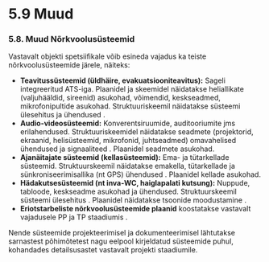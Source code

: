 # 5.9 Muud

### 5.8. Muud Nõrkvoolusüsteemid

Vastavalt objekti spetsiifikale võib esineda vajadus ka teiste nõrkvoolusüsteemide järele, näiteks:

* **Teavitussüsteemid (üldhäire, evakuatsiooniteavitus):** Sageli integreeritud ATS-iga. Plaanidel ja skeemidel näidatakse heliallikate (valjuhääldid, sireenid) asukohad, võimendid, keskseadmed, mikrofonipultide asukohad. Struktuuriskeemil näidatakse süsteemi ülesehitus ja ühendused .
* **Audio-videosüsteemid:** Konverentsiruumide, auditooriumite jms erilahendused. Struktuuriskeemidel näidatakse seadmete (projektorid, ekraanid, helisüsteemid, mikrofonid, juhtseadmed) omavahelised ühendused ja signaaliteed . Plaanidel seadmete asukohad.
* **Ajanäitajate süsteemid (kellasüsteemid):** Ema- ja tütarkellade süsteemid. Struktuurskeemil näidatakse emakella, tütarkellade ja sünkroniseerimisallika (nt GPS) ühendused . Plaanidel kellade asukohad.
* **Hädakutsesüsteemid (nt inva-WC, haiglapalati kutsung):** Nuppude, tabloode, keskseadme asukohad ja ühendused. Struktuurskeemil süsteemi ülesehitus . Plaanidel näidatakse tsoonide moodustamine .
* **Eriotstarbeliste nõrkvoolusüsteemide plaanid** koostatakse vastavalt vajadusele PP ja TP staadiumis .

Nende süsteemide projekteerimisel ja dokumenteerimisel lähtutakse sarnastest põhimõtetest nagu eelpool kirjeldatud süsteemide puhul, kohandades detailsusastet vastavalt projekti staadiumile. 